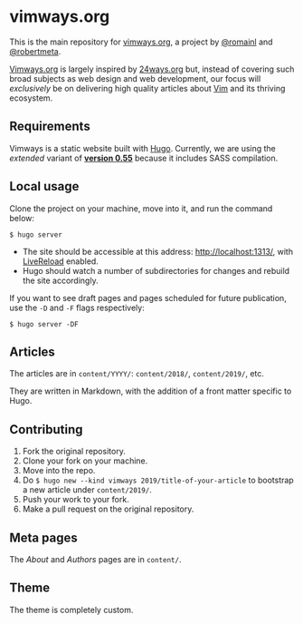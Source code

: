 # vimways.org

This is the main repository for [vimways.org](https://vimways.org), a project by [@romainl](https://github.com/romainl) and [@robertmeta](https://github.com/robertmeta).

[Vimways.org](https://vimways.org) is largely inspired by [24ways.org](https://24ways.org/) but, instead of covering such broad subjects as web design and web development, our focus will *exclusively* be on delivering high quality articles about [Vim](https://www.vim.org/) and its thriving ecosystem.

## Requirements

Vimways is a static website built with [Hugo](https://gohugo.io). Currently, we are using the *extended* variant of [**version 0.55**](https://github.com/gohugoio/hugo/releases/tag/v0.55) because it includes SASS compilation.

## Local usage

Clone the project on your machine, move into it, and run the command below:

    $ hugo server

* The site should be accessible at this address: [http://localhost:1313/](http://localhost:1313), with [LiveReload](https://chrome.google.com/webstore/detail/livereload/jnihajbhpnppcggbcgedagnkighmdlei?hl=fr) enabled.
* Hugo should watch a number of subdirectories for changes and rebuild the site accordingly.

If you want to see draft pages and pages scheduled for future publication, use the `-D` and `-F` flags respectively:

    $ hugo server -DF

## Articles

The articles are in `content/YYYY/`: `content/2018/`, `content/2019/`, etc.

They are written in Markdown, with the addition of a front matter specific to Hugo.

## Contributing

1. Fork the original repository.
2. Clone your fork on your machine.
3. Move into the repo.
4. Do `$ hugo new --kind vimways 2019/title-of-your-article` to bootstrap a new article under `content/2019/`.
5. Push your work to your fork.
6. Make a pull request on the original repository.

## Meta pages

The *About* and *Authors* pages are in `content/`.

## Theme

The theme is completely custom.


[//]: # ( Vim: set spell spelllang=en: )

